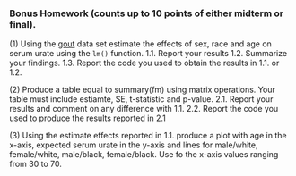 ### Bonus Homework (counts up to 10 points of either midterm or final).

(1) Using the [gout](https://github.com/gdlc/STT465/blob/master/gout.txt) data set estimate the effects of sex, race and age on serum urate using the
`lm()` function.
     1.1. Report your results
     1.2. Summarize your findings.
     1.3. Report the code you used to obtain the results in 1.1. or 1.2.
     
     
 (2) Produce a table equal to summary(fm) using matrix operations. Your table must include estiamte, SE, t-statistic and p-value.
     2.1. Report your results and comment on any difference with 1.1.
     2.2. Report the code you used to produce the results reported in 2.1
    
 (3) Using the estimate effects reported in 1.1. produce a plot with age in the x-axis, expected serum urate in the y-axis and lines
 for male/white, female/white, male/black, female/black. Use fo the x-axis values ranging from 30 to 70.
 
 
